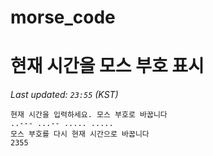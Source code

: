 # morse_code
# 현재 시간을 모스 부호 표시
<!-- MORSE_TIME_START -->
_Last updated: `23:55` (KST)_

```
현재 시간을 입력하세요. 모스 부호로 바꿉니다
..--- ...-- ..... .....
모스 부호를 다시 현재 시간으로 바꿉니다
2355
```
<!-- MORSE_TIME_END -->
